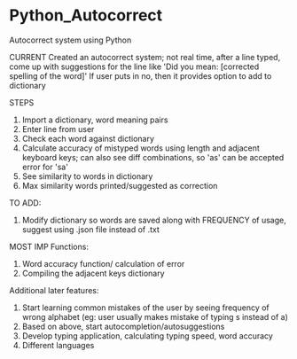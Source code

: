 # Python_Autocorrect
Autocorrect system using Python

CURRENT
Created an autocorrect system; not real time, after a line typed, come up with suggestions for the line like 
'Did you mean: [corrected spelling of the word]'
If user puts in no, then it provides option to add to dictionary

STEPS
1. Import a dictionary, word meaning pairs
2. Enter line from user
3. Check each word against dictionary
4. Calculate accuracy of mistyped words using length and adjacent keyboard keys; can also see diff combinations, so 'as' can be accepted
error for 'sa'
5. See similarity to words in dictionary
6. Max similarity words printed/suggested as correction

TO ADD:
1. Modify dictionary so words are saved along with FREQUENCY of usage, suggest using .json file instead of .txt 

MOST IMP Functions:
1. Word accuracy function/ calculation of error
2. Compiling the adjacent keys dictionary

Additional later features:
1. Start learning common mistakes of the user by seeing frequency of wrong alphabet (eg: user usually makes mistake of typing s instead of a)
2. Based on above, start autocompletion/autosuggestions
3. Develop typing application, calculating typing speed, word accuracy
4. Different languages
